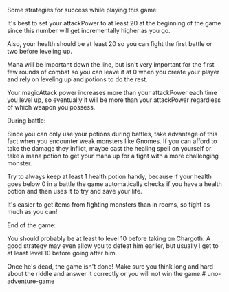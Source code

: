 Some strategies for success while playing this game:


It's best to set your attackPower to at least 20 at the beginning of the game
since this number will get incrementally higher as you go.

Also, your health should be at least 20 so you can fight the first battle or 
two before leveling up.

Mana will be important down the line, but isn't very important for the
first few rounds of combat so you can leave it at 0 when you create your
player and rely on leveling up and potions to do the rest.

Your magicAttack power increases more than your attackPower each time you
level up, so eventually it will be more than your attackPower regardless of 
which weapon you possess.


During battle:


Since you can only use your potions during battles, take advantage of this
fact when you encounter weak monsters like Gnomes. If you can afford to take
the damage they inflict, maybe cast the healing spell on yourself or take a
mana potion to get your mana up for a fight with a more challenging monster.

Try to always keep at least 1 health potion handy, because if your health goes
below 0 in a battle the game automatically checks if you have a health potion
and then uses it to try and save your life.

It's easier to get items from fighting monsters than in rooms, so fight as
much as you can!


End of the game:


You should probably be at least to level 10 before taking on Chargoth. A 
good strategy may even allow you to defeat him earlier, but usually I get
to at least level 10 before going after him.

Once he's dead, the game isn't done! Make sure you think long and hard about
the riddle and answer it correctly or you will not win the game.# uno-adventure-game

